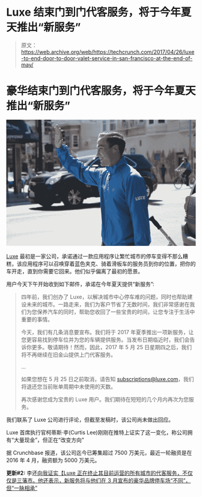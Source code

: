 # Luxe 结束门到门代客服务，将于今年夏天推出“新服务”

> 原文：<https://web.archive.org/web/https://techcrunch.com/2017/04/26/luxe-to-end-door-to-door-valet-service-in-san-francisco-at-the-end-of-may/>

# 豪华结束门到门代客服务，将于今年夏天推出“新服务”

![](img/3415c53dfa0ba465c161da3cf7669ec6.png)

[Luxe](https://web.archive.org/web/20221209172749/http://luxe.com/) 最初是一家公司，承诺通过一款应用程序让繁忙城市的停车变得不那么糟糕，该应用程序可以召唤穿着蓝色夹克、骑着滑板车的服务员到你的位置，把你的车开走，直到你需要它回来。他们似乎偏离了最初的愿景。

用户今天下午开始收到如下邮件，承诺在今年夏天提供“新服务”:

> 四年前，我们创办了 Luxe，以解决城市中心停车难的问题，同时也帮助建设未来的城市。一路走来，我们为客户节省了无数时间，我们非常感谢在我们为您保养汽车的同时，帮助您收回了一些宝贵的时间，让您专注于生活中重要的事情。
> 
> 今天，我们有几条消息要宣布。我们将于 2017 年夏季推出一项新服务，让您更容易找到停车位并为您的车辆提供服务。当发布日期临近时，我们会告诉你更多。敬请期待！然而，因此，2017 年 5 月 25 日星期四之后，我们将不再继续在旧金山提供上门代客服务。
> 
> …
> 
> 如果您想在 5 月 25 日之前取消，请告知 subscriptions@luxe.com，我们将退还您当前账单周期中未使用的天数。
> 
> 再次感谢您成为宝贵的 Luxe 用户。我们期待在短短的几个月内再次为您服务。

我们联系了 Luxe 公司进行评论，但截至发稿时，该公司尚未做出回应。

Luxe 首席执行官柯蒂斯·李(Curtis Lee)刚刚在推特上证实了这一变化，称公司拥有“大量现金”，但正在“改变方向”

据 Crunchbase 报道，该公司迄今已筹集超过 7500 万美元，最近一轮融资是在 2016 年 4 月，融资额为 5000 万美元。

**更新#2:** 李还[向我证实【Luxe 正在终止其目前运营的所有城市的代客服务，不仅仅是三藩市。他还表示，新服务将与他们在 3 月宣布的豪华品牌停车场“不同”，但“一脉相承”](https://web.archive.org/web/20221209172749/https://twitter.com/curtislee/status/857398549075566593)